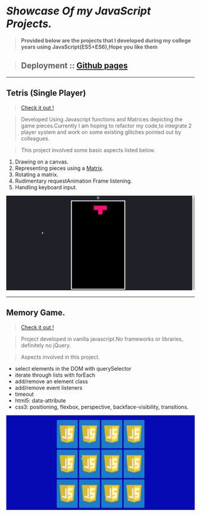 # *Showcase Of my JavaScript Projects.*

> **Provided below are the projects that I developed during my college years using JavaScript(ES5+ES6),Hope you like them**

> ## Deployment :: [Github pages](https://knifeparty12.github.io/Game-Designs/)
------------------------------------------------------------

  ## Tetris (Single Player)
  
  > [Check it out !](Tetris/index.html)
  
  > Developed Using Javascript functions and Matrices depicting the game pieces.Currently I am hoping to refactor my code,to integrate
  2 player system and work on some existing glitches pointed out by colleagues.

  > This project involved some basic aspects listed below.
  
  1. Drawing on a canvas.
  2. Representing pieces using a [Matrix](medium.com/@markmliu/the-tetris-proof-60a7a69a8e04).
  3. Rotating a matrix.
  4. Rudimentary requestAnimation Frame listening.
  5. Handling keyboard input.
 
 
  <img src = "Images/tetris1.gif">
  
  -----------------------------------------------------------
  
   ## Memory Game.
  
  > [Check it out !](Memory%20Card%20Game/index.html)
  
  > Project developed in vanilla javascript.No frameworks or libraries, definitely no jQuery.

  >Aspects involved in this project.
  
  * select elements in the DOM with querySelector
  * iterate through lists with forEach
  * add/remove an element class
  * add/remove event listeners
  * timeout
  * html5: data-attribute
  * css3: positioning, flexbox, perspective, backface-visibility, transitions.
  
  
  <img src = "Images/memorygame.gif">
  
